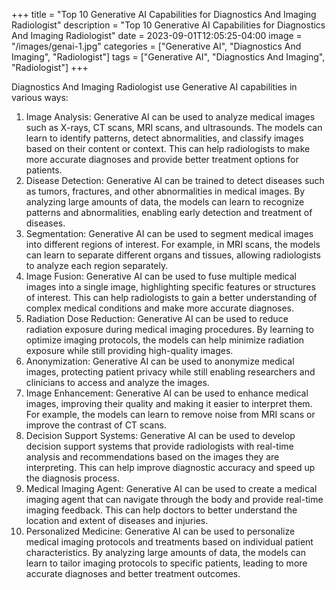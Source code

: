 +++
title = "Top 10 Generative AI Capabilities for Diagnostics And Imaging Radiologist"
description = "Top 10 Generative AI Capabilities for Diagnostics And Imaging Radiologist"
date = 2023-09-01T12:05:25-04:00
image = "/images/genai-1.jpg"
categories = ["Generative AI", "Diagnostics And Imaging", "Radiologist"]
tags = ["Generative AI", "Diagnostics And Imaging", "Radiologist"]
+++

Diagnostics And Imaging Radiologist use Generative AI capabilities in various ways:

1. Image Analysis: Generative AI can be used to analyze medical images such as X-rays, CT scans, MRI scans, and ultrasounds. The models can learn to identify patterns, detect abnormalities, and classify images based on their content or context. This can help radiologists to make more accurate diagnoses and provide better treatment options for patients.
2. Disease Detection: Generative AI can be trained to detect diseases such as tumors, fractures, and other abnormalities in medical images. By analyzing large amounts of data, the models can learn to recognize patterns and abnormalities, enabling early detection and treatment of diseases.
3. Segmentation: Generative AI can be used to segment medical images into different regions of interest. For example, in MRI scans, the models can learn to separate different organs and tissues, allowing radiologists to analyze each region separately.
4. Image Fusion: Generative AI can be used to fuse multiple medical images into a single image, highlighting specific features or structures of interest. This can help radiologists to gain a better understanding of complex medical conditions and make more accurate diagnoses.
5. Radiation Dose Reduction: Generative AI can be used to reduce radiation exposure during medical imaging procedures. By learning to optimize imaging protocols, the models can help minimize radiation exposure while still providing high-quality images.
6. Anonymization: Generative AI can be used to anonymize medical images, protecting patient privacy while still enabling researchers and clinicians to access and analyze the images.
7. Image Enhancement: Generative AI can be used to enhance medical images, improving their quality and making it easier to interpret them. For example, the models can learn to remove noise from MRI scans or improve the contrast of CT scans.
8. Decision Support Systems: Generative AI can be used to develop decision support systems that provide radiologists with real-time analysis and recommendations based on the images they are interpreting. This can help improve diagnostic accuracy and speed up the diagnosis process.
9. Medical Imaging Agent: Generative AI can be used to create a medical imaging agent that can navigate through the body and provide real-time imaging feedback. This can help doctors to better understand the location and extent of diseases and injuries.
10. Personalized Medicine: Generative AI can be used to personalize medical imaging protocols and treatments based on individual patient characteristics. By analyzing large amounts of data, the models can learn to tailor imaging protocols to specific patients, leading to more accurate diagnoses and better treatment outcomes.